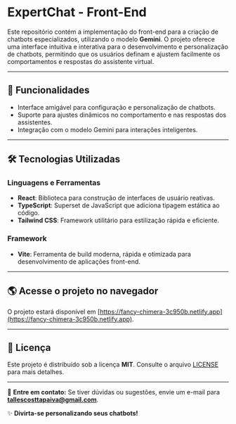 # ExpertChat - Front-End

Este repositório contém a implementação do front-end para a criação de chatbots especializados, utilizando o modelo **Gemini**. O projeto oferece uma interface intuitiva e interativa para o desenvolvimento e personalização de chatbots, permitindo que os usuários definam e ajustem facilmente os comportamentos e respostas do assistente virtual.

---

## 🚀 Funcionalidades

- Interface amigável para configuração e personalização de chatbots.
- Suporte para ajustes dinâmicos no comportamento e nas respostas dos assistentes.
- Integração com o modelo Gemini para interações inteligentes.

---

## 🛠️ Tecnologias Utilizadas

### **Linguagens e Ferramentas**
- **React**: Biblioteca para construção de interfaces de usuário reativas.
- **TypeScript**: Superset de JavaScript que adiciona tipagem estática ao código.
- **Tailwind CSS**: Framework utilitário para estilização rápida e eficiente.

### **Framework**
- **Vite**: Ferramenta de build moderna, rápida e otimizada para desenvolvimento de aplicações front-end.

---

## 🌎 Acesse o projeto no navegador

O projeto estará disponível em [https://fancy-chimera-3c950b.netlify.app](https://fancy-chimera-3c950b.netlify.app).

---

## 📄 Licença

Este projeto é distribuído sob a licença **MIT**. Consulte o arquivo [LICENSE](LICENSE) para mais detalhes.

---

💬 **Entre em contato:**
Se tiver dúvidas ou sugestões, envie um e-mail para **[tallescosttapaiva@gmail.com](mailto:tallescosttapaiva@gmail.com)**.

✨ **Divirta-se personalizando seus chatbots!**
